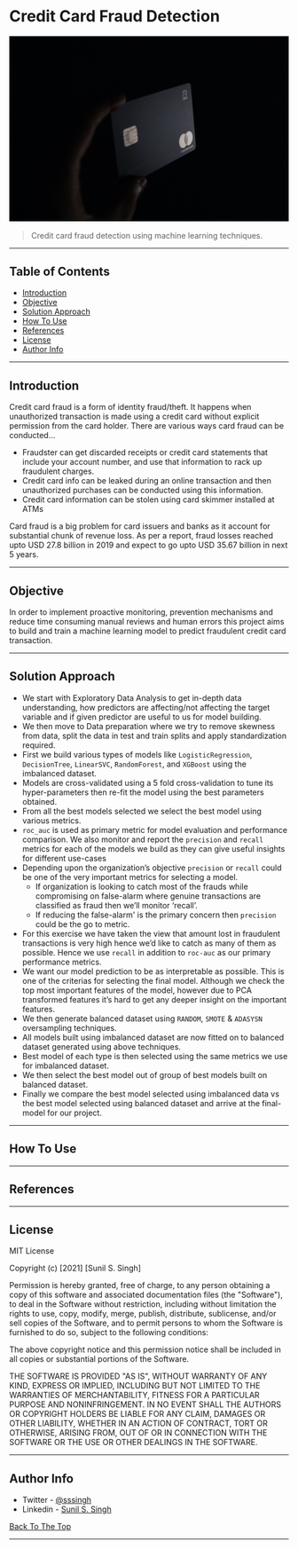 # Credit Card Fraud Detection

![](images/main-project-image.jpg)

> Credit card fraud detection using machine learning techniques.

---

## Table of Contents

- [Introduction](#introduction) 
- [Objective](#objective)
- [Solution Approach](#solution-approach)
- [How To Use](#how-to-use)
- [References](#references)
- [License](#license)
- [Author Info](#author-info)

---

## Introduction

Credit card fraud is a form of identity fraud/theft. It happens when unauthorized transaction is made using a credit card without
explicit permission from the card holder. There are various ways card fraud can be conducted...
- Fraudster can get discarded receipts or credit card statements that include your account number, and use that information to rack up fraudulent charges.
- Credit card info can be leaked during an online transaction and then unauthorized purchases can be conducted using this
information.
- Credit card information can be stolen using card skimmer installed at ATMs

Card fraud is a big problem for card issuers and banks as it account for substantial chunk of revenue loss. As per a report, fraud
losses reached upto USD 27.8 billion in 2019 and expect to go upto USD 35.67 billion in next 5 years. 

---

## Objective
In order to implement proactive monitoring, prevention mechanisms and reduce time consuming manual reviews and human errors this project aims to build and train a machine learning model to predict fraudulent credit card transaction.

---
## Solution Approach
- We start with Exploratory Data Analysis to get in-depth data understanding, how predictors are affecting/not affecting the target variable and if given predictor are useful to us for model building.
- We then move to Data preparation where we try to remove skewness from data, split the data in test and train splits and apply standardization required.
- First we build various types of models like `LogisticRegression`, `DecisionTree`, `LinearSVC`, `RandomForest`, and `XGBoost` using the imbalanced dataset.
- Models are cross-validated using a 5 fold cross-validation to tune its hyper-parameters then re-fit the model using the best parameters obtained.
- From all the best models selected we select the best model using various metrics.
- `roc_auc` is used as primary metric for model evaluation and performance comparison. We also monitor and report
the `precision` and `recall` metrics for each of the models we build as they can give useful insights for different use-cases
- Depending upon the organization’s objective `precision` or `recall` could be one of the very important metrics for selecting a model. 
    - If organization is looking to catch most of the frauds while compromising on false-alarm where genuine
    transactions are classified as fraud then we’ll monitor ‘recall’. 
    - If reducing the false-alarm' is the primary concern then
    `precision` could be the go to metric.
- For this exercise we have taken the view that amount lost in fraudulent transactions is very high hence we’d like to catch as many of them as possible. Hence we use `recall` in addition to `roc-auc` as our primary performance metrics.
- We want our model prediction to be as interpretable as possible. This is one of the criterias for selecting the final
model. Although we check the top most important features of the model, however due to PCA transformed features it’s hard to get any deeper insight on the important features.
- We then generate balanced dataset using `RANDOM`, `SMOTE` & `ADASYSN` oversampling techniques.
- All models built using imbalanced dataset are now fitted on to balanced dataset generated using above techniques.
- Best model of each type is then selected using the same metrics we use for imbalanced dataset.
- We then select the best model out of group of best models built on balanced dataset.
- Finally we compare the best model selected using imbalanced data vs the best model selected using balanced dataset and
arrive at the final-model for our project.

---

## How To Use

---

## References

---

## License

MIT License

Copyright (c) [2021] [Sunil S. Singh]

Permission is hereby granted, free of charge, to any person obtaining a copy
of this software and associated documentation files (the "Software"), to deal
in the Software without restriction, including without limitation the rights
to use, copy, modify, merge, publish, distribute, sublicense, and/or sell
copies of the Software, and to permit persons to whom the Software is
furnished to do so, subject to the following conditions:

The above copyright notice and this permission notice shall be included in all
copies or substantial portions of the Software.

THE SOFTWARE IS PROVIDED "AS IS", WITHOUT WARRANTY OF ANY KIND, EXPRESS OR
IMPLIED, INCLUDING BUT NOT LIMITED TO THE WARRANTIES OF MERCHANTABILITY,
FITNESS FOR A PARTICULAR PURPOSE AND NONINFRINGEMENT. IN NO EVENT SHALL THE
AUTHORS OR COPYRIGHT HOLDERS BE LIABLE FOR ANY CLAIM, DAMAGES OR OTHER
LIABILITY, WHETHER IN AN ACTION OF CONTRACT, TORT OR OTHERWISE, ARISING FROM,
OUT OF OR IN CONNECTION WITH THE SOFTWARE OR THE USE OR OTHER DEALINGS IN THE
SOFTWARE.

---

## Author Info

- Twitter - [@sssingh](https://twitter.com/jamesqquick)
- Linkedin - [Sunil S. Singh](https://linkedin.com/sssingh)

[Back To The Top](#Credit-Card-Fraud-Detection)

---
